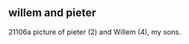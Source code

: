 <article><h2>willem and pieter</h2><time><span class="day">2</span><span class="month">1</span><span class="year">106</span></time>a picture of pieter (2) and Willem (4), my sons.</article>